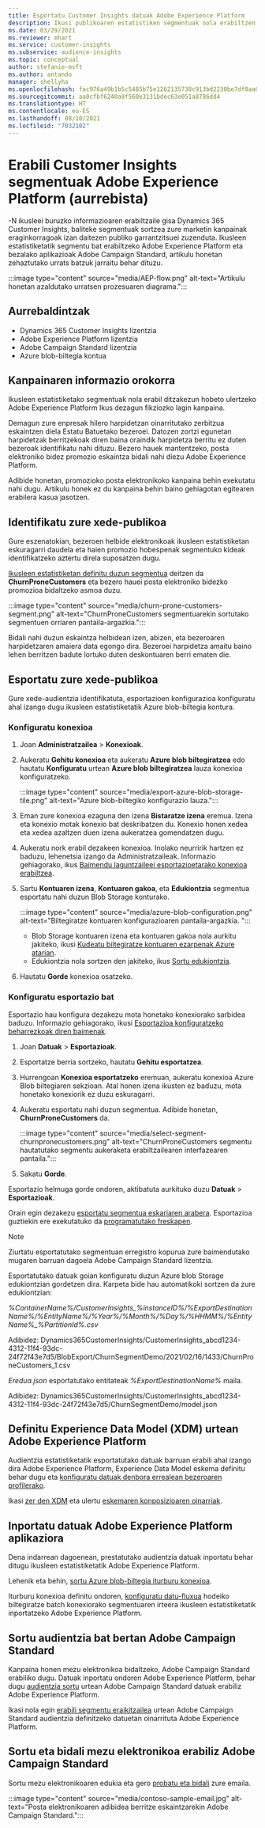 ```yaml
---
title: Esportatu Customer Insights datuak Adobe Experience Platform
description: Ikusi publikoaren estatistiken segmentuak nola erabiltzen diren Adobe Experience Platform.
ms.date: 03/29/2021
ms.reviewer: mhart
ms.service: customer-insights
ms.subservice: audience-insights
ms.topic: conceptual
author: stefanie-msft
ms.author: antando
manager: shellyha
ms.openlocfilehash: fac976a49b1b5c5485b75e1262135738c913bd2230be7df8aa0ec12c59734053
ms.sourcegitcommit: aa0cfbf6240a9f560e3131bdec63e051a8786dd4
ms.translationtype: HT
ms.contentlocale: eu-ES
ms.lasthandoff: 08/10/2021
ms.locfileid: "7032102"
---
```

# <a name="use-customer-insights-segments-in-adobe-experience-platform-preview"></a>Erabili Customer Insights segmentuak Adobe Experience Platform (aurrebista)

-N ikusleei buruzko informazioaren erabiltzaile gisa Dynamics 365 Customer Insights, baliteke segmentuak sortzea zure marketin kanpainak eraginkorragoak izan daitezen publiko garrantzitsuei zuzenduta. Ikusleen estatistiketatik segmentu bat erabiltzeko Adobe Experience Platform eta bezalako aplikazioak Adobe Campaign Standard, artikulu honetan zehaztutako urrats batzuk jarraitu behar dituzu.

:::image type="content" source="media/AEP-flow.png" alt-text="Artikulu honetan azaldutako urratsen prozesuaren diagrama.":::

## <a name="prerequisites"></a>Aurrebaldintzak

-   Dynamics 365 Customer Insights lizentzia
-   Adobe Experience Platform lizentzia
-   Adobe Campaign Standard lizentzia
-   Azure blob-biltegia kontua

## <a name="campaign-overview"></a>Kanpainaren informazio orokorra

Ikusleen estatistiketako segmentuak nola erabil ditzakezun hobeto ulertzeko Adobe Experience Platform Ikus dezagun fikziozko lagin kanpaina.

Demagun zure enpresak hilero harpidetzan oinarritutako zerbitzua eskaintzen diela Estatu Batuetako bezeroei. Datozen zortzi egunetan harpidetzak berritzekoak diren baina oraindik harpidetza berritu ez duten bezeroak identifikatu nahi dituzu. Bezero hauek mantentzeko, posta elektroniko bidez promozio eskaintza bidali nahi diezu Adobe Experience Platform.

Adibide honetan, promozioko posta elektronikoko kanpaina behin exekutatu nahi dugu. Artikulu honek ez du kanpaina behin baino gehiagotan egitearen erabilera kasua jasotzen.

## <a name="identify-your-target-audience"></a>Identifikatu zure xede-publikoa

Gure eszenatokian, bezeroen helbide elektronikoak ikusleen estatistiketan eskuragarri daudela eta haien promozio hobespenak segmentuko kideak identifikatzeko aztertu direla suposatzen dugu.

[Ikusleen estatistiketan definitu duzun segmentua](segments.md) deitzen da **ChurnProneCustomers** eta bezero hauei posta elektroniko bidezko promozioa bidaltzeko asmoa duzu.

:::image type="content" source="media/churn-prone-customers-segment.png" alt-text="ChurnProneCustomers segmentuarekin sortutako segmentuen orriaren pantaila-argazkia.":::

Bidali nahi duzun eskaintza helbidean izen, abizen, eta bezeroaren harpidetzaren amaiera data egongo dira. Bezeroei harpidetza amaitu baino lehen berritzen badute lortuko duten deskontuaren berri ematen die.

## <a name="export-your-target-audience"></a>Esportatu zure xede-publikoa

Gure xede-audientzia identifikatuta, esportazioen konfigurazioa konfiguratu ahal izango dugu ikusleen estatistiketatik Azure blob-biltegia kontura.

### <a name="configure-a-connection"></a>Konfiguratu konexioa

1. Joan **Administratzailea** > **Konexioak**.

1. Aukeratu **Gehitu konexioa** eta aukeratu **Azure blob biltegiratzea** edo hautatu **Konfiguratu** urtean **Azure blob biltegiratzea** lauza konexioa konfiguratzeko.

   :::image type="content" source="media/export-azure-blob-storage-tile.png" alt-text="Azure blob-biltegiko konfigurazio lauza."::: 

1. Eman zure konexioa ezaguna den izena **Bistaratze izena** eremua. Izena eta konexio motak konexio bat deskribatzen du. Konexio honen xedea eta xedea azaltzen duen izena aukeratzea gomendatzen dugu.

1. Aukeratu nork erabil dezakeen konexioa. Inolako neurririk hartzen ez baduzu, lehenetsia izango da Administratzaileak. Informazio gehiagorako, ikus [Baimendu laguntzaileei esportazioetarako konexioa erabiltzea](connections.md#allow-contributors-to-use-a-connection-for-exports).

1. Sartu **Kontuaren izena**, **Kontuaren gakoa**, eta **Edukiontzia** segmentua esportatu nahi duzun Blob Storage konturako.  
      
   :::image type="content" source="media/azure-blob-configuration.png" alt-text="Biltegiratze kontuaren konfigurazioaren pantaila-argazkia. "::: 
   
    - Blob Storage kontuaren izena eta kontuaren gakoa nola aurkitu jakiteko, ikusi [Kudeatu biltegiratze kontuaren ezarpenak Azure atarian](/azure/storage/common/storage-account-manage).
    - Edukiontzia nola sortzen den jakiteko, ikus [Sortu edukiontzia](/azure/storage/blobs/storage-quickstart-blobs-portal#create-a-container).

1. Hautatu **Gorde** konexioa osatzeko. 

### <a name="configure-an-export"></a>Konfiguratu esportazio bat

Esportazio hau konfigura dezakezu mota honetako konexiorako sarbidea baduzu. Informazio gehiagorako, ikusi [Esportazioa konfiguratzeko beharrezkoak diren baimenak](export-destinations.md#set-up-a-new-export).

1. Joan **Datuak** > **Esportazioak**.

1. Esportatze berria sortzeko, hautatu **Gehitu esportatzea**.

1. Hurrengoan **Konexioa esportatzeko** eremuan, aukeratu konexioa Azure Blob biltegiaren sekzioan. Atal honen izena ikusten ez baduzu, mota honetako konexiorik ez duzu eskuragarri.

1. Aukeratu esportatu nahi duzun segmentua. Adibide honetan, **ChurnProneCustomers** da.

   :::image type="content" source="media/select-segment-churnpronecustomers.png" alt-text="ChurnProneCustomers segmentu hautatutako segmentu aukeraketa erabiltzailearen interfazearen pantaila.":::

1. Sakatu **Gorde**.

Esportazio helmuga gorde ondoren, aktibatuta aurkituko duzu **Datuak** > **Esportazioak**.

Orain egin dezakezu [esportatu segmentua eskariaren arabera](export-destinations.md#run-exports-on-demand). Esportazioa guztiekin ere exekutatuko da [programatutako freskapen](system.md).

> [!NOTE]
> Ziurtatu esportatutako segmentuan erregistro kopurua zure baimendutako mugaren barruan dagoela Adobe Campaign Standard lizentzia.

Esportatutako datuak goian konfiguratu duzun Azure blob Storage edukiontzian gordetzen dira. Karpeta bide hau automatikoki sortzen da zure edukiontzian:

*%ContainerName%/CustomerInsights_%instanceID%/%ExportDestinationName%/%EntityName%/%Year%/%Month%/%Day%/%HHMM%/%EntityName%_%PartitionId%.csv*

Adibidez: Dynamics365CustomerInsights/CustomerInsights_abcd1234-4312-11f4-93dc-24f72f43e7d5/BlobExport/ChurnSegmentDemo/2021/02/16/1433/ChurnProneCustomers_1.csv

*Eredua.json* esportatutako entitateak *%ExportDestinationName%* maila.

Adibidez: Dynamics365CustomerInsights/CustomerInsights_abcd1234-4312-11f4-93dc-24f72f43e7d5/ChurnSegmentDemo/model.json

## <a name="define-experience-data-model-xdm-in-adobe-experience-platform"></a>Definitu Experience Data Model (XDM) urtean Adobe Experience Platform

Audientzia estatistiketatik esportatutako datuak barruan erabili ahal izango dira Adobe Experience Platform, Experience Data Model eskema definitu behar dugu eta [konfiguratu datuak denbora errealean bezeroaren profilerako](https://experienceleague.adobe.com/docs/experience-platform/profile/tutorials/dataset-configuration.html#tutorials).

Ikasi [zer den XDM](https://experienceleague.adobe.com/docs/experience-platform/xdm/home.html) eta ulertu [eskemaren konposizioaren oinarriak](https://experienceleague.adobe.com/docs/experience-platform/xdm/schema/composition.html#schema).

## <a name="import-data-into-adobe-experience-platform"></a>Inportatu datuak Adobe Experience Platform aplikaziora

Dena indarrean dagoenean, prestatutako audientzia datuak inportatu behar ditugu ikusleen estatistiketatik Adobe Experience Platform.

Lehenik eta behin, [sortu Azure blob-biltegia iturburu konexioa](https://experienceleague.adobe.com/docs/experience-platform/sources/ui-tutorials/create/cloud-storage/blob.html#getting-started).    

Iturburu konexioa definitu ondoren, [konfiguratu datu-fluxua](https://experienceleague.adobe.com/docs/experience-platform/sources/ui-tutorials/dataflow/cloud-storage.html#ui-tutorials) hodeiko biltegiratze batch konexiorako segmentuaren irteera ikusleen estatistiketatik inportatzeko Adobe Experience Platform.

## <a name="create-an-audience-in-adobe-campaign-standard"></a>Sortu audientzia bat bertan Adobe Campaign Standard

Kanpaina honen mezu elektronikoa bidaltzeko, Adobe Campaign Standard erabiliko dugu. Datuak inportatu ondoren Adobe Experience Platform, behar dugu [audientzia sortu](https://experienceleague.adobe.com/docs/campaign-standard/using/profiles-and-audiences/get-started-profiles-and-audiences.html#permission) urtean Adobe Campaign Standard datuak erabiliz Adobe Experience Platform.


Ikasi nola egin [erabili segmentu eraikitzailea](https://experienceleague.adobe.com/docs/campaign-standard/using/integrating-with-adobe-cloud/adobe-experience-platform/audience-destinations/aep-using-segment-builder.html) urtean Adobe Campaign Standard audientzia definitzeko datuetan oinarrituta Adobe Experience Platform.

## <a name="create-and-send-the-email-using-adobe-campaign-standard"></a>Sortu eta bidali mezu elektronikoa erabiliz Adobe Campaign Standard

Sortu mezu elektronikoaren edukia eta gero [probatu eta bidali](https://experienceleague.adobe.com/docs/campaign-standard/using/testing-and-sending/get-started-sending-messages.html#preparing-and-testing-messages) zure emaila.

:::image type="content" source="media/contoso-sample-email.jpg" alt-text="Posta elektronikoaren adibidea berritze eskaintzarekin Adobe Campaign Standard.":::
